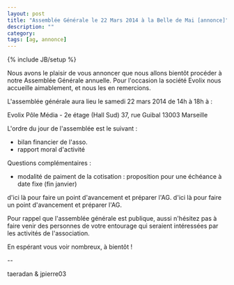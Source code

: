 ```yaml
---
layout: post
title: "Assemblée Générale le 22 Mars 2014 à la Belle de Mai [annonce]"
description: ""
category: 
tags: [ag, annonce]
---
```

{% include JB/setup %}

Nous avons le plaisir de vous annoncer que nous allons bientôt procéder à notre Assemblée Générale annuelle.
Pour l'occasion la société Evolix nous accueille aimablement, et nous les en remercions.

L'assemblée générale aura lieu le samedi 22 mars 2014 de 14h à 18h à :

   Evolix
   Pôle Média - 2e étage (Hall Sud)
   37, rue Guibal
   13003 Marseille


L'ordre du jour de l'assemblée est le suivant :

* bilan financier de l'asso.
* rapport moral d'activité

Questions complémentaires :

* modalité de paiment de la cotisation : proposition pour une échéance à date fixe (fin janvier)  
 
d'ici là pour faire un point d'avancement et préparer l'AG.
d'ici là pour faire un point d'avancement et préparer l'AG.

Pour rappel que l'assemblée générale est publique, aussi n'hésitez pas à faire
venir des personnes de votre entourage qui seraient intéressées par les
activités de l'association.

En espérant vous voir nombreux, à bientôt !

--

taeradan & jpierre03

